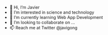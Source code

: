- 👋 Hi, I’m Javier
- 👀 I’m interested in science and technology
- 🌱 I’m currently learning Web App Development
- 💞️ I’m looking to collaborate on ...
- 📫 Reach me at Twitter @javigong

<!---
javigong/javigong is a ✨ special ✨ repository because its `README.md` (this file) appears on your GitHub profile.
You can click the Preview link to take a look at your changes.
--->
